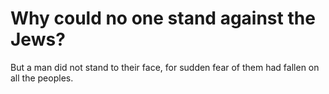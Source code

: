 # Why could no one stand against the Jews?

But a man did not stand to their face, for sudden fear of them had fallen on all the peoples.
